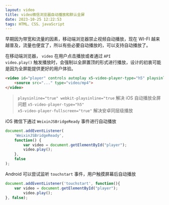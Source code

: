 ```yaml
---
layout: video
title: video微信浏览器自动播放和默认全屏
date: 2023-10-25 12:22:53
tags: HTML、CSS、javaScript
---
```


早期因为带宽和流量的因素，移动端浏览器禁止视频自动播放，现在 WI-FI 越来越普及，流量也便宜了，所以有些必要自动播放的，可以支持自动播放了。

<!-- more -->

在移动端浏览器， <code>video</code> 在用户点击播放或者通过 <code>API video.play()</code> 触发播放时，会强制以全屏置顶的形式进行播放，设计的初衷可能是因为全屏能提供更好的用户体验。

```html
<video id="player" controls autoplay x5-video-player-type="h5" playsinline="true" webkit-playsinline="true" x-webkit-airplay="true" x5-video-orientation="portraint" x5-video-player-fullscreen="true">
    <source src="..." type="video/mp4">
</video>
```

> <code>playsinline="true" webkit-playsinline="true</code> 解决 iOS 自动播放全屏问题
  <code>x5-video-player-type="h5" x5-video-player-fullscreen="true"</code> 解决安卓同层级播放

iOS 微信下通过 <code>WeixinJSBridgeReady</code> 事件进行自动播放

```javaScript
document.addEventListener(
    'WeixinJSBridgeReady',
    function() {
        var video = document.getElementById("player");
        video.play();
    },
    false
);
```

Android 可以尝试监听 <code>touchstart</code> 事件，用户触摸屏幕后自动播放

```javaScript
document.addEventListener('touchstart', function(){ 
    var video = document.getElementById("player");
        video.play();
}, false);
```


